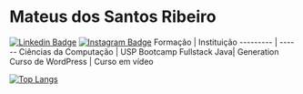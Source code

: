 # Mateus dos Santos Ribeiro
[![Linkedin Badge](https://img.shields.io/badge/linkedin-%230077B5.svg?&style=for-the-badge&logo=linkedin&logoColor=white&link=https://www.linkedin.com/in/mateus-ribeiro-b104a9120/)](https://www.linkedin.com/in/mateus-ribeiro-b104a9120/)
[![Instagram Badge](https://img.shields.io/badge/instagram-%23E4405F.svg?&style=for-the-badge&logo=instagram&logoColor=white&link=https://www.instagram.com/mateus_s_ribeiro/)](https://www.instagram.com/mateus_s_ribeiro/)
Formação               | Instituição
---------              | ------
Ciências da Computação | USP
Bootcamp Fullstack Java| Generation
Curso de WordPress     | Curso em vídeo

[![Top Langs](https://github-readme-stats.vercel.app/api/top-langs/?username=MateusBCC020)](https://github.com/MateusBCC020)
